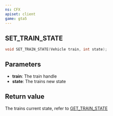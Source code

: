 ```yaml
---
ns: CFX
apiset: client
game: gta5
---
```

## SET_TRAIN_STATE

```c
void SET_TRAIN_STATE(Vehicle train, int state);
```

## Parameters
* **train**: The train handle
* **state**: The trains new state

## Return value
The trains current state, refer to [GET_TRAIN_STATE](#_0x81B50033)